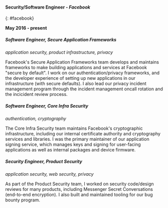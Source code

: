 #### Security/Software Engineer - *Facebook*
{: #facebook}

**May 2016 - present**

##### Software Engineer, Secure Application Frameworks

*application security, product infrastructure, privacy*

Facebook's Secure Application Frameworks team develops and maintains frameworks to make building applications and services at Facebook "secure by default". I work on our authentication/privacy frameworks, and the developer experience of setting up new applications in our infrastructure (with secure defaults). I also lead our privacy incident management program through the incident management oncall rotation and the incicident review process.


##### Software Engineer, Core Infra Security

*authentication, cryptography*

The Core Infra Security team maintains Facebook's cryptographic infrastructure, including our internal certificate authority and cryptography services and libraries. I was the primary maintainer of our application signing service, which manages keys and signing for user-facing applications as well as internal packages and device firmware.


##### Security Engineer, Product Security

*application security, web security, privacy*

As part of the Product Security team, I worked on security code/design reviews for many products, including Messenger Secret Conversations (end-to-end encryption). I also built and maintained tooling for our bug bounty program.